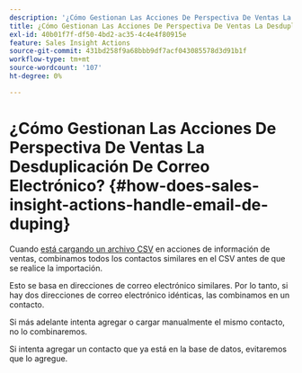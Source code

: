 ```yaml
---
description: '¿Cómo Gestionan Las Acciones De Perspectiva De Ventas La Desduplicación De Correo Electrónico? Documentos De Marketo: Documentación Del Producto'
title: ¿Cómo Gestionan Las Acciones De Perspectiva De Ventas La Desduplicación De Correo Electrónico?
exl-id: 40b01f7f-df50-4bd2-ac35-4c4e4f80915e
feature: Sales Insight Actions
source-git-commit: 431bd258f9a68bbb9df7acf043085578d3d91b1f
workflow-type: tm+mt
source-wordcount: '107'
ht-degree: 0%

---
```


# ¿Cómo Gestionan Las Acciones De Perspectiva De Ventas La Desduplicación De Correo Electrónico? {#how-does-sales-insight-actions-handle-email-de-duping}

Cuando [está cargando un archivo CSV](/help/marketo/product-docs/marketo-sales-insight/actions/people/managing-contacts/import-contacts-via-csv.md) en acciones de información de ventas, combinamos todos los contactos similares en el CSV antes de que se realice la importación.

Esto se basa en direcciones de correo electrónico similares. Por lo tanto, si hay dos direcciones de correo electrónico idénticas, las combinamos en un contacto.

Si más adelante intenta agregar o cargar manualmente el mismo contacto, no lo combinaremos.

Si intenta agregar un contacto que ya está en la base de datos, evitaremos que lo agregue.
